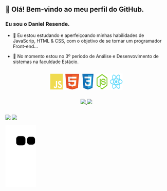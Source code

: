 ## 👋 Olá! Bem-vindo ao meu perfil do GitHub.
### Eu sou o Daniel Resende.

- 🌱 Eu estou estudando e aperfeiçoando minhas habilidades de JavaScrip, HTML & CSS, com o objetivo de se tornar um programador Front-end...
  
- 📖 No momento estou no 3º período de Análise e Desenvovimento de sistemas na faculdade Estácio.

 
 
  ##
  
<div align= "center">
  <img align="center" alt="Daniel-Js" height="50" width="40" src="https://raw.githubusercontent.com/devicons/devicon/master/icons/javascript/javascript-plain.svg">
  <img align="center" alt="Daniel-HTML" height="50" width="50" src="https://raw.githubusercontent.com/devicons/devicon/master/icons/html5/html5-original.svg">
  <img align="center" alt="Daniel-CSS" height="50" width="40" src="https://raw.githubusercontent.com/devicons/devicon/master/icons/css3/css3-original.svg">
  <img align="center" alt="Daniel-CSS" height="50" width="40" src="https://raw.githubusercontent.com/devicons/devicon/master/icons/nodejs/nodejs-original.svg">
  <img align="center" alt="Daniel-CSS" height="50" width="40" src="https://raw.githubusercontent.com/devicons/devicon/master/icons/react/react-original.svg">
</div>

 ##

<div align="center">
  <a href="https://github.com/danielresende23">
  <img height="150em" src="https://github-readme-stats.vercel.app/api?username=danielresende23&show_icons=true&theme=radical&include_all_commits=true&count_private=true"/>
  <img height="150em" src="https://github-readme-stats.vercel.app/api/top-langs/?username=danielresende23&layout=compact&langs_count=7&theme=radical"/>
</div>
 
 
  
  ##
 
<div align="left"> 
  <a href="https://www.linkedin.com/in/daniel-resend/ "target="_blank"><img src="https://img.shields.io/badge/LinkedIn-0077B5?style=for-the-badge&logo=linkedin&logoColor=white" target="_blank"></a> 
   <a href="https://danielresende23.github.io/Portfolio/"target="_blank"><img src="https://img.shields.io/badge/website-000000?style=for-the-badge&logo=About.me&logoColor=white" target="_blank"></a> 
</div>
  
![Snake animation](https://github.com/danielresende23/danielresende23/blob/output/github-contribution-grid-snake.svg)


